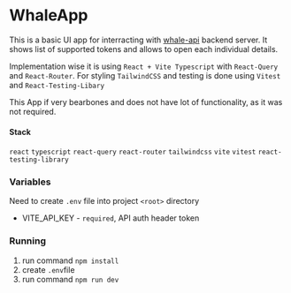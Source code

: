 # WhaleApp

This is a basic UI app for interracting with [whale-api](https://github.com/RandoRos/whale-api) backend server.
It shows list of supported tokens and allows to open each individual details.

Implementation wise it is using `React + Vite Typescript` with `React-Query` and `React-Router`. For styling `TailwindCSS` and testing is done using `Vitest` and `React-Testing-Libary`

This App if very bearbones and does not have lot of functionality, as it was not required.

#### Stack

`react`  `typescript`  `react-query`  `react-router`  `tailwindcss`  `vite`  `vitest`  `react-testing-library`

### Variables
Need to create `.env` file into project `<root>` directory

- VITE_API_KEY - `required`, API auth header token

### Running
1. run command `npm install`
2. create `.env`file
3. run command `npm run dev`

